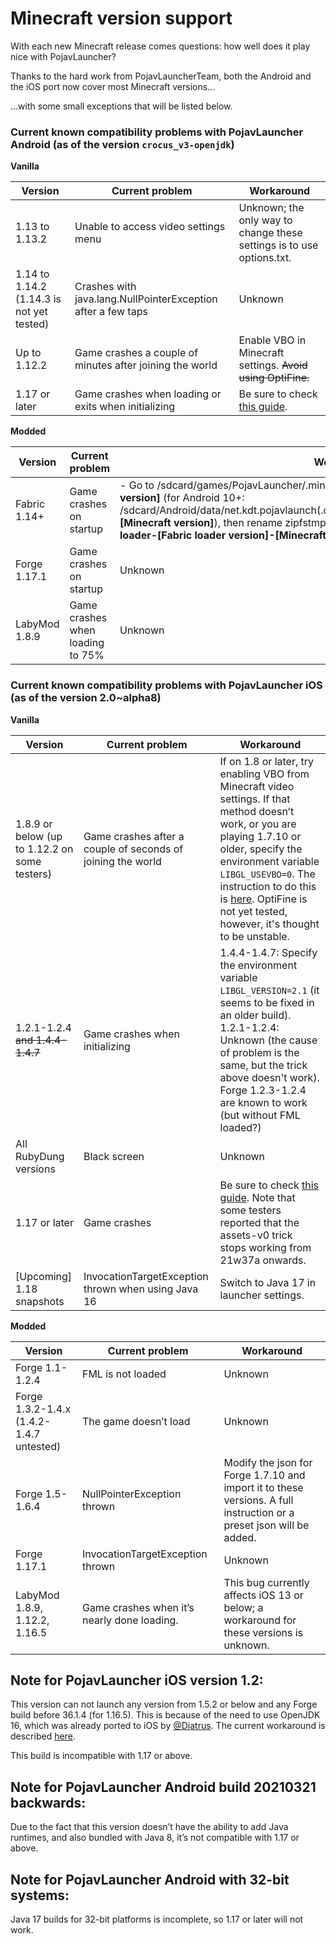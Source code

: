# Minecraft version support

With each new Minecraft release comes questions: how well does it play nice with PojavLauncher?

Thanks to the hard work from PojavLauncherTeam, both the Android and the iOS port now cover most Minecraft versions...

...with some small exceptions that will be listed below.

### Current known compatibility problems with PojavLauncher Android (as of the version `crocus_v3-openjdk`)

**Vanilla**

| Version | Current problem | Workaround |
| ------------- | ------------- | ------------- |
| 1.13 to 1.13.2 | Unable to access video settings menu | Unknown; the only way to change these settings is to use options.txt. |
| 1.14 to 1.14.2 (1.14.3 is not yet tested) | Crashes with java.lang.NullPointerException after a few taps | Unknown |
| Up to 1.12.2 | Game crashes a couple of minutes after joining the world | Enable VBO in Minecraft settings. ~~Avoid using OptiFine.~~ |
| 1.17 or later | Game crashes when loading or exits when initializing | Be sure to check [this guide](https://pojavlauncherteam.github.io/updates/117.html). |

**Modded**

| Version | Current problem | Workaround |
| ------------- | ------------- | ------------- |
| Fabric 1.14+ | Game crashes on startup | - Go to /sdcard/games/PojavLauncher/.minecraft/.fabric/remappedJars/minecraft-__**[Minecraft version]**__ (for Android 10+: /sdcard/Android/data/net.kdt.pojavlaunch(.debug)/.minecraft/.fabric/remappedJars/minecraft-__**[Minecraft version]**__), then rename zipfstmp__**[random number]**__.tmp to intermediary-fabric-loader-__**[Fabric loader version]**__-__**[Minecraft version]**__.jar |
| Forge 1.17.1 | Game crashes on startup | Unknown |
| LabyMod 1.8.9 | Game crashes when loading to 75% | Unknown |

### Current known compatibility problems with PojavLauncher iOS (as of the version 2.0~alpha8)

**Vanilla**

| Version | Current problem | Workaround |
| ------------- | ------------- | ------------- |
| 1.8.9 or below (up to 1.12.2 on some testers) | Game crashes after a couple of seconds of joining the world | If on 1.8 or later, try enabling VBO from Minecraft video settings. If that method doesn’t work, or you are playing 1.7.10 or older, specify the environment variable `LIBGL_USEVBO=0`. The instruction to do this is [here](https://pojavlauncherteam.github.io/ios/wiki/going-further/environment-variables.html). OptiFine is not yet tested, however, it's thought to be unstable. |
| 1.2.1-1.2.4 ~~and 1.4.4-1.4.7~~ | Game crashes when initializing | 1.4.4-1.4.7: Specify the environment variable `LIBGL_VERSION=2.1` (it seems to be fixed in an older build). 1.2.1-1.2.4: Unknown (the cause of problem is the same, but the trick above doesn't work). Forge 1.2.3-1.2.4 are known to work (but without FML loaded?) |
| All RubyDung versions | Black screen | Unknown |
| 1.17 or later | Game crashes | Be sure to check [this guide](https://pojavlauncherteam.github.io/updates/117.html). Note that some testers reported that the assets-v0 trick stops working from 21w37a onwards. |
| [Upcoming] 1.18 snapshots | InvocationTargetException thrown when using Java 16 | Switch to Java 17 in launcher settings. |

**Modded**

| Version | Current problem | Workaround |
| ------------- | ------------- | ------------- |
| Forge 1.1-1.2.4 | FML is not loaded | Unknown |
| Forge 1.3.2-1.4.x (1.4.2-1.4.7 untested) | The game doesn’t load | Unknown |
| Forge 1.5-1.6.4 | NullPointerException thrown | Modify the json for Forge 1.7.10 and import it to these versions. A full instruction or a preset json will be added. |
| Forge 1.17.1 | InvocationTargetException thrown | Unknown |
| LabyMod 1.8.9, 1.12.2, 1.16.5 | Game crashes when it’s nearly done loading. | This bug currently affects iOS 13 or below; a workaround for these versions is unknown. |

## Note for PojavLauncher iOS version 1.2:

This version can not launch any version from 1.5.2 or below and any Forge build before 36.1.4 (for 1.16.5). This is because of the need to use OpenJDK 16, which was already ported to iOS by [@Diatrus](https://twitter.com/diatrus). The current workaround is described [here](https://forums.minecraftforge.net/announcement/15-java-and-you-how-to-avoid-crashes/).

This build is incompatible with 1.17 or above.

## Note for PojavLauncher Android build 20210321 backwards:

Due to the fact that this version doesn’t have the ability to add Java runtimes, and also bundled with Java 8, it’s not compatible with 1.17 or above.

## Note for PojavLauncher Android with 32-bit systems:

Java 17 builds for 32-bit platforms is incomplete, so 1.17 or later will not work.
